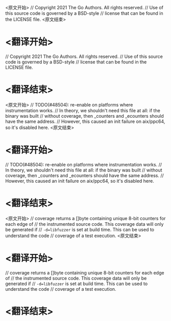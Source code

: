 
<原文开始>
// Copyright 2021 The Go Authors. All rights reserved.
// Use of this source code is governed by a BSD-style
// license that can be found in the LICENSE file.
<原文结束>

# <翻译开始>
// Copyright 2021 The Go Authors. All rights reserved.
// Use of this source code is governed by a BSD-style
// license that can be found in the LICENSE file.
# <翻译结束>


<原文开始>
// TODO(#48504): re-enable on platforms where instrumentation works.
// In theory, we shouldn't need this file at all: if the binary was built
// without coverage, then _counters and _ecounters should have the same address.
// However, this caused an init failure on aix/ppc64, so it's disabled here.
<原文结束>

# <翻译开始>
// TODO(#48504): re-enable on platforms where instrumentation works.
// In theory, we shouldn't need this file at all: if the binary was built
// without coverage, then _counters and _ecounters should have the same address.
// However, this caused an init failure on aix/ppc64, so it's disabled here.
# <翻译结束>


<原文开始>
// coverage returns a []byte containing unique 8-bit counters for each edge of
// the instrumented source code. This coverage data will only be generated if
// `-d=libfuzzer` is set at build time. This can be used to understand the code
// coverage of a test execution.
<原文结束>

# <翻译开始>
// coverage returns a []byte containing unique 8-bit counters for each edge of
// the instrumented source code. This coverage data will only be generated if
// `-d=libfuzzer` is set at build time. This can be used to understand the code
// coverage of a test execution.
# <翻译结束>

